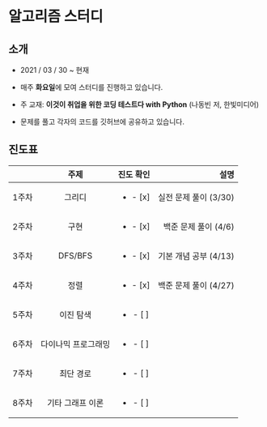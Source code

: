 
# 알고리즘 스터디

## 소개

- 2021 / 03 / 30 ~ 현재

- 매주 **화요일**에 모여 스터디를 진행하고 있습니다.

- 주 교재: **이것이 취업을 위한 코딩 테스트다 with Python** (나동빈 저, 한빛미디어)

- 문제를 풀고 각자의 코드를 깃허브에 공유하고 있습니다.

## 진도표

|  | 주제 | 진도 확인 | 설명 |
|---|:---:|:---:|---:|
| 1주차 | 그리디 | <ul><li>- [x] </li></ul> | 실전 문제 풀이 (3/30)|
| 2주차 | 구현 | <ul><li>- [x] </li></ul> | 백준 문제 풀이 (4/6)|
| 3주차 | DFS/BFS | <ul><li>- [x] </li></ul> | 기본 개념 공부 (4/13)|
| 4주차 | 정렬 | <ul><li>- [x] </li></ul> | 백준 문제 풀이 (4/27)|
| 5주차 | 이진 탐색 | <ul><li>- [ ] </li></ul> ||
| 6주차 | 다이나믹 프로그래밍 | <ul><li>- [ ] </li></ul> ||
| 7주차 | 최단 경로 | <ul><li>- [ ] </li></ul> ||
| 8주차 | 기타 그래프 이론 | <ul><li>- [ ] </li></ul> ||
